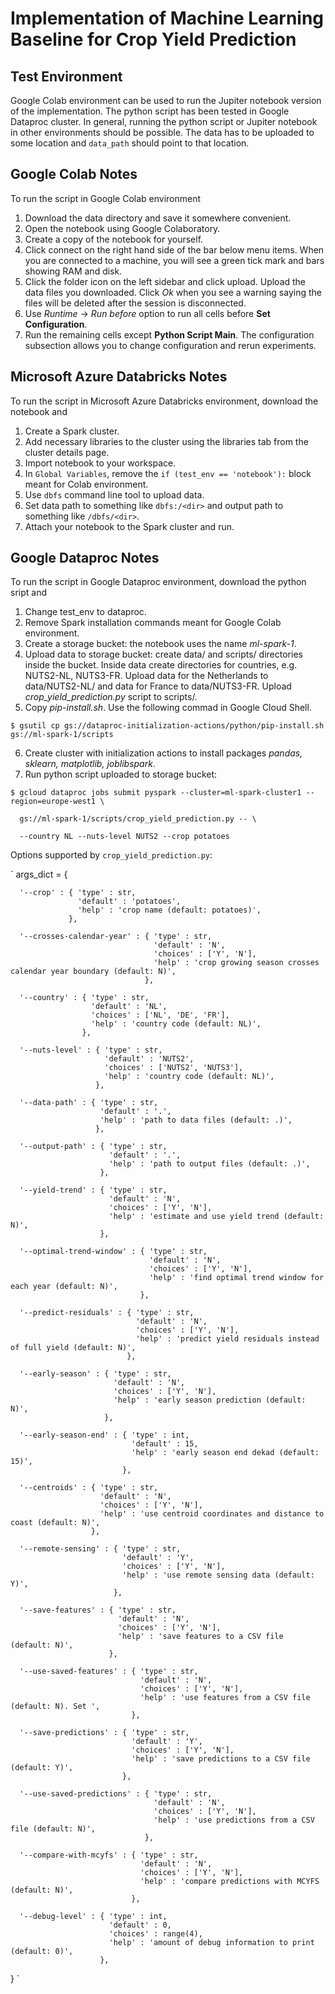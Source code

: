 # Implementation of Machine Learning Baseline for Crop Yield Prediction

## Test Environment
Google Colab environment can be used to run the Jupiter notebook version
of the implementation. The python script has been tested in Google Dataproc
cluster. In general, running the python script or Jupiter notebook in other
environments should be possible. The data has to be uploaded to some location
and `data_path` should point to that location.

## Google Colab Notes
To run the script in Google Colab environment
1. Download the data directory and save it somewhere convenient.
2. Open the notebook using Google Colaboratory.
3. Create a copy of the notebook for yourself.
4. Click connect on the right hand side of the bar below menu items.
   When you are connected to a machine, you will see a green tick mark 
   and bars showing RAM and disk.
5. Click the folder icon on the left sidebar and click upload.
   Upload the data files you downloaded. Click *Ok* when you see a warning 
   saying the files will be deleted after the session is disconnected.
6. Use *Runtime* -> *Run before* option to run all cells before 
   **Set Configuration**.
7. Run the remaining cells except **Python Script Main**.
   The configuration subsection allows you to change configuration 
   and rerun experiments.

## Microsoft Azure Databricks Notes

To run the script in Microsoft Azure Databricks environment, download the notebook and
1. Create a Spark cluster.
2. Add necessary libraries to the cluster using the libraries tab from the cluster details page.
3. Import notebook to your workspace.
4. In `Global Variables`, remove the `if (test_env == 'notebook'):` block meant for Colab environment.
5. Use `dbfs` command line tool to upload data. 
6. Set data path to something like `dbfs:/<dir>` and output path to something like `/dbfs/<dir>`.
7. Attach your notebook to the Spark cluster and run.

## Google Dataproc Notes

To run the script in Google Dataproc environment, download the python sript and
1. Change test_env to dataproc.
2. Remove Spark installation commands meant for Google Colab environment.
3. Create a storage bucket: the notebook uses the name *ml-spark-1*.
4. Upload data to storage bucket: create data/ and scripts/ directories inside
   the bucket. Inside data create directories for countries, e.g. NUTS2-NL,
   NUTS3-FR. Upload data for the Netherlands to data/NUTS2-NL/ and data for
   France to data/NUTS3-FR. Upload *crop_yield_prediction.py* script to scripts/.
5. Copy *pip-install.sh*. Use the following commad in Google Cloud Shell.

`$ gsutil cp gs://dataproc-initialization-actions/python/pip-install.sh gs://ml-spark-1/scripts`

6. Create cluster with initialization actions to install packages *pandas,
   sklearn, matplotlib, joblibspark*.
7. Run python script uploaded to storage bucket:

`$ gcloud dataproc jobs submit pyspark --cluster=ml-spark-cluster1 --region=europe-west1 \`

`  gs://ml-spark-1/scripts/crop_yield_prediction.py -- \`

`  --country NL --nuts-level NUTS2 --crop potatoes`

Options supported by `crop_yield_prediction.py`:

` args_dict = {

      '--crop' : { 'type' : str,
                   'default' : 'potatoes',
                   'help' : 'crop name (default: potatoes)',
                 },

      '--crosses-calendar-year' : { 'type' : str,
                                    'default' : 'N',
                                    'choices' : ['Y', 'N'],
                                    'help' : 'crop growing season crosses calendar year boundary (default: N)',
                                  },

      '--country' : { 'type' : str,
                      'default' : 'NL',
                      'choices' : ['NL', 'DE', 'FR'],
                      'help' : 'country code (default: NL)',
                    },

      '--nuts-level' : { 'type' : str,
                         'default' : 'NUTS2',
                         'choices' : ['NUTS2', 'NUTS3'],
                         'help' : 'country code (default: NL)',
                       },

      '--data-path' : { 'type' : str,
                        'default' : '.',
                        'help' : 'path to data files (default: .)',
                       },

      '--output-path' : { 'type' : str,
                          'default' : '.',
                          'help' : 'path to output files (default: .)',
                        },

      '--yield-trend' : { 'type' : str,
                          'default' : 'N',
                          'choices' : ['Y', 'N'],
                          'help' : 'estimate and use yield trend (default: N)',
                        },

      '--optimal-trend-window' : { 'type' : str,
                                   'default' : 'N',
                                   'choices' : ['Y', 'N'],
                                   'help' : 'find optimal trend window for each year (default: N)',
                                 },

      '--predict-residuals' : { 'type' : str,
                                'default' : 'N',
                                'choices' : ['Y', 'N'],
                                'help' : 'predict yield residuals instead of full yield (default: N)',
                              },

      '--early-season' : { 'type' : str,
                           'default' : 'N',
                           'choices' : ['Y', 'N'],
                           'help' : 'early season prediction (default: N)',
                         },

      '--early-season-end' : { 'type' : int,
                               'default' : 15,
                               'help' : 'early season end dekad (default: 15)',
                             },

      '--centroids' : { 'type' : str,
                        'default' : 'N',
                        'choices' : ['Y', 'N'],
                        'help' : 'use centroid coordinates and distance to coast (default: N)',
                      },

      '--remote-sensing' : { 'type' : str,
                             'default' : 'Y',
                             'choices' : ['Y', 'N'],
                             'help' : 'use remote sensing data (default: Y)',
                           },

      '--save-features' : { 'type' : str,
                            'default' : 'N',
                            'choices' : ['Y', 'N'],
                            'help' : 'save features to a CSV file (default: N)',
                          },

      '--use-saved-features' : { 'type' : str,
                                 'default' : 'N',
                                 'choices' : ['Y', 'N'],
                                 'help' : 'use features from a CSV file (default: N). Set ',
                               },

      '--save-predictions' : { 'type' : str,
                               'default' : 'Y',
                               'choices' : ['Y', 'N'],
                               'help' : 'save predictions to a CSV file (default: Y)',
                             },

      '--use-saved-predictions' : { 'type' : str,
                                    'default' : 'N',
                                    'choices' : ['Y', 'N'],
                                    'help' : 'use predictions from a CSV file (default: N)',
                                  },

      '--compare-with-mcyfs' : { 'type' : str,
                                 'default' : 'N',
                                 'choices' : ['Y', 'N'],
                                 'help' : 'compare predictions with MCYFS (default: N)',
                               },

      '--debug-level' : { 'type' : int,
                          'default' : 0,
                          'choices' : range(4),
                          'help' : 'amount of debug information to print (default: 0)',
                        },

  } `
